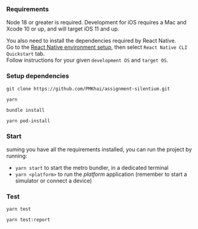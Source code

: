 
### Requirements

Node 18 or greater is required. Development for iOS requires a Mac and Xcode 10 or up, and will target iOS 11 and up.

You also need to install the dependencies required by React Native.  
Go to the [React Native environment setup](https://reactnative.dev/docs/environment-setup), then select `React Native CLI Quickstart` tab.  
Follow instructions for your given `development OS` and `target OS`.

### Setup dependencies
```
git clone https://github.com/PMKhai/assignment-silentium.git
```
```
yarn
```
```
bundle install 
```
```
yarn pod-install
```

### Start
suming you have all the requirements installed, you can run the project by running:

- `yarn start` to start the metro bundler, in a dedicated terminal
- `yarn <platform>` to run the *platform* application (remember to start a simulator or connect a device)
### Test
```
yarn test
```
```
yarn test:report
```
